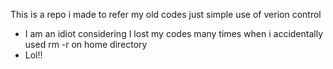 This is a repo i made to refer my old codes just simple use of verion control
- I am an idiot considering I lost my codes many times when i accidentally used rm -r on home directory
- Lol!!
  
